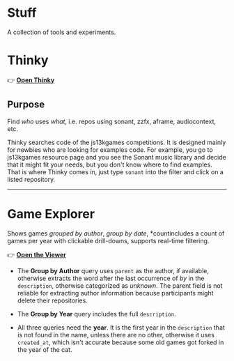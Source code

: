 
# Stuff

A collection of tools and experiments.


# Thinky

👉 **[Open Thinky](https://bacionejs.github.io/stuff/thinky.html)**

## Purpose  

Find *who* uses *what*, i.e. repos using sonant, zzfx, aframe, audiocontext, etc.

Thinky searches code of the js13kgames competitions. It is designed mainly for newbies who are looking for examples code. For example, you go to js13kgames resource page and you see the Sonant music library and decide that it might fit your needs, but you don't know where to find examples. That is where Thinky comes in, just type `sonant` into the filter and click on a listed repository.

---



# Game Explorer

Shows games *grouped by author*, *group by date*, *countincludes a count of games per year with clickable drill-downs, supports real-time filtering.

👉 **[Open the Viewer](https://bacionejs.github.io/stuff/games.html)**


- The **Group by Author** query uses `parent` as the author, if available, otherwise extracts the word after the last occurrence of *by* in the `description`, otherwise categorized as *unknown*. The parent field is not reliable for extracting author information because participants might delete their repositories.

- The **Group by Year** query includes the full `description`.

- All three queries need the **year**. It is the first year in the `description` that is not found in the name, unless there are no other, otherwise it uses `created_at`, which isn't accurate because some old games got forked in the year of the cat.


